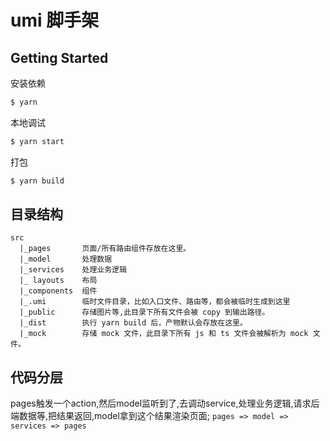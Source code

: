 # umi 脚手架

## Getting Started
安装依赖
```bash
$ yarn
```

本地调试
```bash
$ yarn start
```

打包
```bash
$ yarn build
```

## 目录结构
```
src
  |_pages       页面/所有路由组件存放在这里。
  |_model       处理数据
  |_services    处理业务逻辑
  |_ layouts    布局
  |_components  组件
  |_.umi        临时文件目录，比如入口文件、路由等，都会被临时生成到这里
  |_public      存储图片等,此目录下所有文件会被 copy 到输出路径。
  |_dist        执行 yarn build 后，产物默认会存放在这里。
  |_mock        存储 mock 文件，此目录下所有 js 和 ts 文件会被解析为 mock 文件。
```
## 代码分层
pages触发一个action,然后model监听到了,去调动service,处理业务逻辑,请求后端数据等,把结果返回,model拿到这个结果渲染页面;
```pages => model => services => pages```
